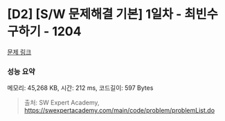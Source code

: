 # [D2] [S/W 문제해결 기본] 1일차 - 최빈수 구하기 - 1204 

[문제 링크](https://swexpertacademy.com/main/code/problem/problemDetail.do?contestProbId=AV13zo1KAAACFAYh) 

### 성능 요약

메모리: 45,268 KB, 시간: 212 ms, 코드길이: 597 Bytes



> 출처: SW Expert Academy, https://swexpertacademy.com/main/code/problem/problemList.do